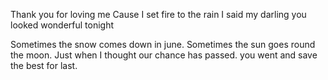 Thank you for loving me
Cause I set fire to the rain
I said my darling you looked wonderful tonight

Sometimes the snow comes down in june. 
Sometimes the sun goes round the moon.
Just when I thought our chance has passed.
you went and save the best for last.